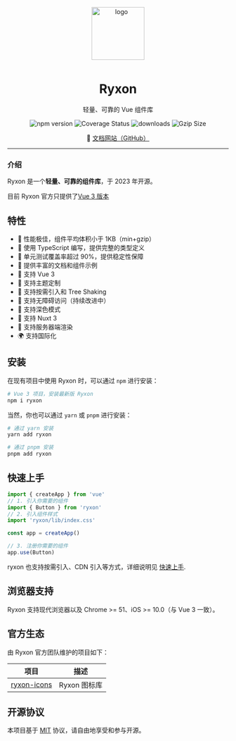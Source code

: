 <p align="center">
    <img alt="logo" src="https://ryxon.cn/favicon.ico" width="120" style="margin-bottom: 10px;">
</p>

<h1 align="center">Ryxon</h1>

<p align="center">轻量、可靠的 Vue 组件库</p>

<p align="center">
    <img src="https://img.shields.io/npm/v/ryxon?style=flat-square" alt="npm version" />
    <img src="https://img.shields.io/codecov/c/github/ryxon-ui/ryxon/dev.svg?style=flat-square&color=#4fc08d" alt="Coverage Status" />
    <img src="https://img.shields.io/npm/dm/ryxon.svg?style=flat-square&color=#4fc08d" alt="downloads" />
    <img src="https://img.badgesize.io/https://unpkg.com/ryxon/lib/ryxon.min.js?compression=gzip&style=flat-square&label=gzip%20size&color=#4fc08d" alt="Gzip Size" />
</p>

<p align="center">
  🌈 <a href="https://peterpany.github.io/ryxon/">文档网站（GitHub）</a>
</p>

---

### 介绍

Ryxon 是一个**轻量、可靠的组件库**，于 2023 年开源。

目前 Ryxon 官方只提供了[Vue 3 版本](https://peterpany.github.io/ryxon/)

## 特性

- 🚀 性能极佳，组件平均体积小于 1KB（min+gzip）
- 💪 使用 TypeScript 编写，提供完整的类型定义
- 💪 单元测试覆盖率超过 90%，提供稳定性保障
- 📖 提供丰富的文档和组件示例
- 🍭 支持 Vue 3
- 🍭 支持主题定制
- 🍭 支持按需引入和 Tree Shaking
- 🍭 支持无障碍访问（持续改进中）
- 🍭 支持深色模式
- 🍭 支持 Nuxt 3
- 🍭 支持服务器端渲染
- 🌍 支持国际化

## 安装

在现有项目中使用 Ryxon 时，可以通过 `npm` 进行安装：

```bash
# Vue 3 项目，安装最新版 Ryxon
npm i ryxon
```

当然，你也可以通过 `yarn` 或 `pnpm` 进行安装：

```bash
# 通过 yarn 安装
yarn add ryxon

# 通过 pnpm 安装
pnpm add ryxon
```

## 快速上手

```js
import { createApp } from 'vue'
// 1. 引入你需要的组件
import { Button } from 'ryxon'
// 2. 引入组件样式
import 'ryxon/lib/index.css'

const app = createApp()

// 3. 注册你需要的组件
app.use(Button)
```

ryxon 也支持按需引入、CDN 引入等方式，详细说明见 [快速上手](https://peterpany.github.io/ryxon/zh/guide/quickstart.html).

## 浏览器支持

Ryxon 支持现代浏览器以及 Chrome >= 51、iOS >= 10.0（与 Vue 3 一致）。

## 官方生态

由 Ryxon 官方团队维护的项目如下：

| 项目 | 描述 |
| --- | --- |
| [ryxon-icons](https://github.com/PeterPanY/ryxon/tree/master/packages/ryxon-icons) | Ryxon 图标库 |

## 开源协议

本项目基于 [MIT](https://zh.wikipedia.org/wiki/MIT%E8%A8%B1%E5%8F%AF%E8%AD%89) 协议，请自由地享受和参与开源。
